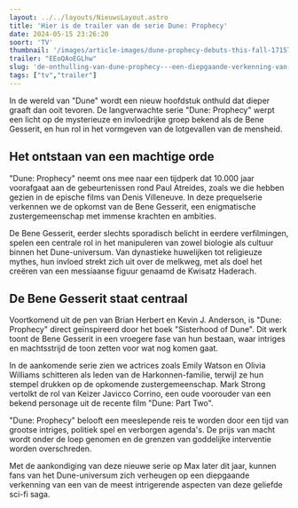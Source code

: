 ```yaml
---
layout: ../../layouts/NieuwsLayout.astro
title: 'Hier is de trailer van de serie Dune: Prophecy'
date: 2024-05-15 23:26:20
soort: 'TV'
thumbnail: '/images/article-images/dune-prophecy-debuts-this-fall-1715785568.jpg'
trailer: "EEoQAoEGLhw"
slug: 'de-onthulling-van-dune-prophecy---een-diepgaande-verkenning-van-de-bene-gesserit'
tags: ["tv","trailer"]
---
```


In de wereld van "Dune" wordt een nieuw hoofdstuk onthuld dat dieper graaft dan ooit tevoren. De langverwachte serie "Dune: Prophecy" werpt een licht op de mysterieuze en invloedrijke groep bekend als de Bene Gesserit, en hun rol in het vormgeven van de lotgevallen van de mensheid. 

## Het ontstaan van een machtige orde

"Dune: Prophecy" neemt ons mee naar een tijdperk dat 10.000 jaar voorafgaat aan de gebeurtenissen rond Paul Atreides, zoals we die hebben gezien in de epische films van Denis Villeneuve. In deze prequelserie verkennen we de opkomst van de Bene Gesserit, een enigmatische zustergemeenschap met immense krachten en ambities. 

De Bene Gesserit, eerder slechts sporadisch belicht in eerdere verfilmingen, spelen een centrale rol in het manipuleren van zowel biologie als cultuur binnen het Dune-universum. Van dynastieke huwelijken tot religieuze mythes, hun invloed strekt zich uit over de melkweg, met als doel het creëren van een messiaanse figuur genaamd de Kwisatz Haderach.

## De Bene Gesserit staat centraal

Voortkomend uit de pen van Brian Herbert en Kevin J. Anderson, is "Dune: Prophecy" direct geïnspireerd door het boek "Sisterhood of Dune". Dit werk toont de Bene Gesserit in een vroegere fase van hun bestaan, waar intriges en machtsstrijd de toon zetten voor wat nog komen gaat.

In de aankomende serie zien we actrices zoals Emily Watson en Olivia Williams schitteren als leden van de Harkonnen-familie, terwijl ze hun stempel drukken op de opkomende zustergemeenschap. Mark Strong vertolkt de rol van Keizer Javicco Corrino, een oude voorouder van een bekend personage uit de recente film "Dune: Part Two".

"Dune: Prophecy" belooft een meeslepende reis te worden door een tijd van grootse intriges, politiek spel en verborgen agenda's. De prijs van macht wordt onder de loep genomen en de grenzen van goddelijke interventie worden overschreden. 

Met de aankondiging van deze nieuwe serie op Max later dit jaar, kunnen fans van het Dune-universum zich verheugen op een diepgaande verkenning van een van de meest intrigerende aspecten van deze geliefde sci-fi saga.